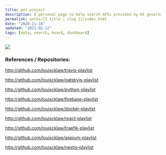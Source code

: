 ```yaml
---
title: pet project
description: A personal page to help search APIs provided by hk government. Also trying using gatsby.
permalink: works/{{ title | slug }}/index.html
date: "2020-11-18"
updated: "2021-02-12"
tags: [data, search, board, dashboard]
---
```


![](/images/works/pet-project.avif)

### References / Repositories:

<a href="http://github.com/louiscklaw/travis-playlist">http://github.com/louiscklaw/travis-playlist</a>

<a href="http://github.com/louiscklaw/gatsbyjs-playlist">http://github.com/louiscklaw/gatsbyjs-playlist</a>

<a href="http://github.com/louiscklaw/python-playlist">http://github.com/louiscklaw/python-playlist</a>

<a href="http://github.com/louiscklaw/firebase-playlist">http://github.com/louiscklaw/firebase-playlist</a>

<a href="http://github.com/louiscklaw/docker-playlist">http://github.com/louiscklaw/docker-playlist</a>

<a href="http://github.com/louiscklaw/react-playlist">http://github.com/louiscklaw/react-playlist</a>

<a href="http://github.com/louiscklaw/traefik-playlist">http://github.com/louiscklaw/traefik-playlist</a>

<a href="http://github.com/louiscklaw/appium-playlist">http://github.com/louiscklaw/appium-playlist</a>

<a href="http://github.com/louiscklaw/nextjs-playlist">http://github.com/louiscklaw/nextjs-playlist</a>